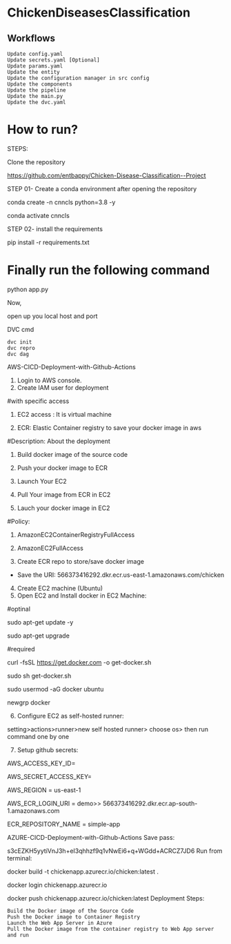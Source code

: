 # ChickenDiseasesClassification

## Workflows

    Update config.yaml
    Update secrets.yaml [Optional]
    Update params.yaml
    Update the entity
    Update the configuration manager in src config
    Update the components
    Update the pipeline
    Update the main.py
    Update the dvc.yaml

# How to run?
STEPS:

Clone the repository

https://github.com/entbappy/Chicken-Disease-Classification--Project

STEP 01- Create a conda environment after opening the repository

conda create -n cnncls python=3.8 -y

conda activate cnncls

STEP 02- install the requirements

pip install -r requirements.txt

# Finally run the following command
python app.py

Now,

open up you local host and port

DVC cmd

    dvc init
    dvc repro
    dvc dag

AWS-CICD-Deployment-with-Github-Actions
1. Login to AWS console.
2. Create IAM user for deployment

#with specific access

1. EC2 access : It is virtual machine

2. ECR: Elastic Container registry to save your docker image in aws


#Description: About the deployment

1. Build docker image of the source code

2. Push your docker image to ECR

3. Launch Your EC2 

4. Pull Your image from ECR in EC2

5. Lauch your docker image in EC2

#Policy:

1. AmazonEC2ContainerRegistryFullAccess

2. AmazonEC2FullAccess

3. Create ECR repo to store/save docker image

- Save the URI: 566373416292.dkr.ecr.us-east-1.amazonaws.com/chicken

4. Create EC2 machine (Ubuntu)
5. Open EC2 and Install docker in EC2 Machine:

#optinal

sudo apt-get update -y

sudo apt-get upgrade

#required

curl -fsSL https://get.docker.com -o get-docker.sh

sudo sh get-docker.sh

sudo usermod -aG docker ubuntu

newgrp docker

6. Configure EC2 as self-hosted runner:

setting>actions>runner>new self hosted runner> choose os> then run command one by one

7. Setup github secrets:

AWS_ACCESS_KEY_ID=

AWS_SECRET_ACCESS_KEY=

AWS_REGION = us-east-1

AWS_ECR_LOGIN_URI = demo>>  566373416292.dkr.ecr.ap-south-1.amazonaws.com

ECR_REPOSITORY_NAME = simple-app

AZURE-CICD-Deployment-with-Github-Actions
Save pass:

s3cEZKH5yytiVnJ3h+eI3qhhzf9q1vNwEi6+q+WGdd+ACRCZ7JD6
Run from terminal:

docker build -t chickenapp.azurecr.io/chicken:latest .

docker login chickenapp.azurecr.io

docker push chickenapp.azurecr.io/chicken:latest
Deployment Steps:

    Build the Docker image of the Source Code
    Push the Docker image to Container Registry
    Launch the Web App Server in Azure
    Pull the Docker image from the container registry to Web App server and run
